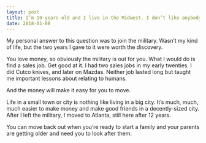 ```yaml
---
layout: post
title: I’m 19-years-old and I live in the Midwest. I don’t like anybody around me, all my friends and I do is smoke weed, which I do because there is nothing better to do around me, and I love money, but don’t have any. What should I do with my life?
date: 2018-01-08
---
```


<p>My personal answer to this question was to join the military. Wasn’t my kind of life, but the two years I gave to it were worth the discovery.</p><p>You love money, so obviously the military is out for you. What I would do is find a sales job. Get good at it. I had two sales jobs in my early twenties. I did Cutco knives, and later on Mazdas. Neither job lasted long but taught me important lessons about relating to humans.</p><p>And the money will make it easy for you to move.</p><p>Life in a small town or city is nothing like living in a big city. It’s much, much, much easier to make money and make good friends in a decently-sized city. After I left the military, I moved to Atlanta, still here after 12 years.</p><p>You can move back out when you’re ready to start a family and your parents are getting older and need you to look after them.</p>
